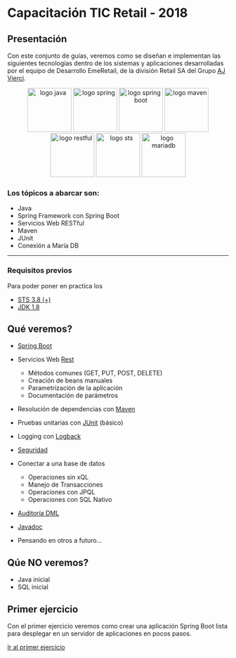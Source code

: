 # Capacitación TIC Retail - 2018 #



## Presentación ##
Con este conjunto de guías, veremos como se diseñan e implementan las siguientes tecnologías dentro de los sistemas y aplicaciones desarrolladas por el equipo de Desarrollo EmeRetail, de la división Retail SA del Grupo [AJ Vierci](http://www.grupovierci.com//supermercados-stock-/12/1/).
<div align="center">
<img src="https://logoeps.com/wp-content/uploads/2013/03/java-eps-vector-logo.png" width="100" alt="logo java"/>
<img src="https://i2.wp.com/blog.fabianpiau.com/wp-content/uploads/2016/03/spring.png" width="100" alt="logo spring"/>
<img src="https://i0.wp.com/mydevgeek.com/wp-content/uploads/2017/02/spring-boot-project-logo.png" width="100" alt="logo spring boot"/>
<img src="http://s355350186.mialojamiento.es/helloit2017/wp-content/uploads/2016/06/maven-logo-black-on-white-1.png" width="100" alt="logo maven"/>
<img src="https://cdn-images-1.medium.com/max/599/1*uHzooF1EtgcKn9_XiSST4w.png" width="100" alt="logo restful"/>
<img src="https://s-media-cache-ak0.pinimg.com/originals/e9/3c/cf/e93ccf5684bc9c1e8fe52858859960bb.png" width="100" alt="logo sts"/>
<img src="https://www.softizy.com/blog/wp-content/uploads/2014/05/mariadb.png" width="100" alt="logo mariadb"/>
</div>
	
### Los tópicos a abarcar son: ###
- Java
- Spring Framework con Spring Boot
- Servicios Web RESTful
- Maven
- JUnit
- Conexión a María DB

----------

### Requisitos previos ###
Para poder poner en practica los 
- [STS 3.8 (+)](http://download.springsource.com/release/STS/3.9.2.RELEASE/dist/e4.7/spring-tool-suite-3.9.2.RELEASE-e4.7.2-win32-x86_64.zip "STS 3.8 (+)")
- [JDK 1.8](http://www.oracle.com/technetwork/java/javase/downloads/jdk8-downloads-2133151.html)

## Qué veremos? ##
- [Spring Boot](https://projects.spring.io/spring-boot/)
- Servicios Web [Rest](https://es.wikipedia.org/wiki/Transferencia_de_Estado_Representacional)
	- Métodos comunes (GET, PUT, POST, DELETE)
	- Creación de beans manuales
	- Parametrización de la aplicación
	- Documentación de parámetros
- Resolución de dependencias con [Maven](https://es.wikipedia.org/wiki/Maven)
- Pruebas unitarias con [JUnit](https://es.wikipedia.org/wiki/JUnit) (básico)
- Logging con [Logback](https://logback.qos.ch/)

- [Seguridad ](https://spring.io/guides/gs/securing-web/)
- Conectar a una base de datos
	- Operaciones sin xQL
	- Manejo de Transacciones
	- Operaciones con JPQL
	- Operaciones con SQL Nativo
- [Auditoría DML](http://www.baeldung.com/database-auditing-jpa)
- [Javadoc](https://es.wikipedia.org/wiki/Javadoc)
- Pensando en otros a futuro...


## Qúe NO veremos? ##
- Java inicial
- SQL inicial

## Primer ejercicio ##
Con el primer ejercicio veremos como crear una aplicación Spring Boot lista para desplegar en un servidor de aplicaciones en pocos pasos.

[Ir al primer ejercicio](ejercicios/primer-ejercicio.html)  

